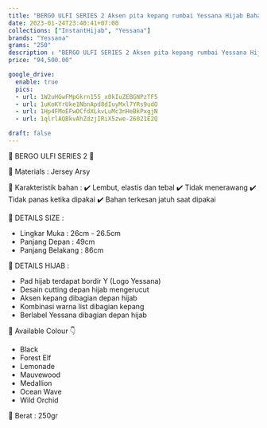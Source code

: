 ```yaml
---
title: "BERGO ULFI SERIES 2 Aksen pita kepang rumbai Yessana Hijab Bahan Jersey Arsy Original"
date: 2023-01-24T23:40:41+07:00
collections: ["InstantHijab", "Yessana"]
brands: "Yessana"
grams: "250"
description : "BERGO ULFI SERIES 2 Aksen pita kepang rumbai Yessana Hijab Bahan Jersey Arsy Original"
price: "94,500.00"

google_drive:
  enable: true
  pics:
  - url: 1W2uHGwFMpGkrn155_x0kIuZEBGNPzTF5
  - url: 1uKoKYrUke1NbnApd8dIuyMxl7YRs9udO
  - url: 1Hp4FMoEFwOCfdXLkvLuMc3nHeBkPxgjN
  - url: 1qlrlAQBkvAhZdzjIRiX5zwe-26021E2Q

draft: false
---
```


🌸 BERGO ULFI SERIES 2 🌸

💎 Materials : Jersey Arsy

💎 Karakteristik bahan :
✔️ Lembut, elastis dan tebal
✔️ Tidak menerawang
✔️ Tidak panas ketika dipakai
✔️ Bahan terkesan jatuh saat dipakai

💎 DETAILS SIZE :
- Lingkar Muka : 26cm - 26.5cm
- Panjang Depan : 49cm
- Panjang Belakang : 86cm

💎 DETAILS HIJAB :
- Pad hijab terdapat bordir Y (Logo Yessana)
- Desain cutting depan hijab mengerucut
- Aksen kepang dibagian depan hijab
- Kombinasi warna list dibagian kepang
- Berlabel Yessana dibagian depan hijab

💎 Available Colour 👇
- Black
- Forest Elf
- Lemonade
- Mauvewood
- Medallion
- Ocean Wave
- Wild Orchid

💎 Berat :
250gr
